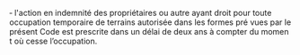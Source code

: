 ‐ l'action en indemnité des propriétaires ou autre ayant droit pour toute occupation temporaire de terrains autorisée dans les formes pré vues par le présent Code est prescrite dans un délai de deux ans à compter du momen t où cesse l’occupation.